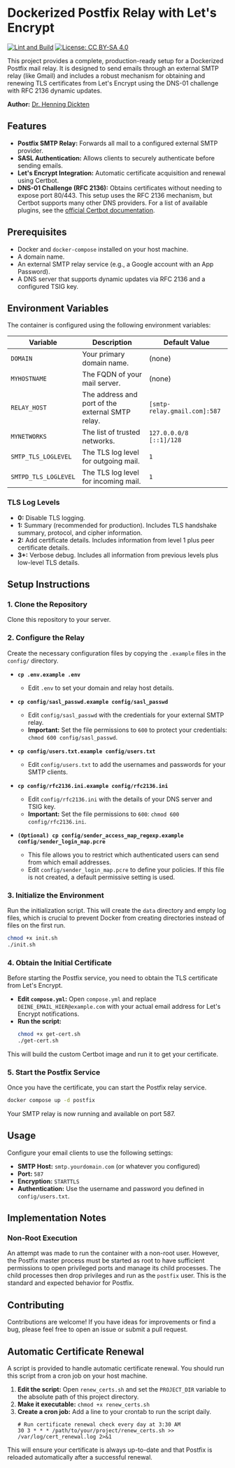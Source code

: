 # Dockerized Postfix Relay with Let's Encrypt

[![Lint and Build](https://github.com/hensing/docker_postfix_relay/actions/workflows/build.yml/badge.svg)](https://github.com/hensing/docker_postfix_relay/actions/workflows/build.yml)
[![License: CC BY-SA 4.0](https://img.shields.io/badge/License-CC%20BY--SA%204.0-lightgrey.svg)](https://creativecommons.org/licenses/by-sa/4.0/)

This project provides a complete, production-ready setup for a Dockerized Postfix mail relay. It is designed to send emails through an external SMTP relay (like Gmail) and includes a robust mechanism for obtaining and renewing TLS certificates from Let's Encrypt using the DNS-01 challenge with RFC 2136 dynamic updates.

**Author:** [Dr. Henning Dickten](https://github.com/hensing)

## Features

- **Postfix SMTP Relay:** Forwards all mail to a configured external SMTP provider.
- **SASL Authentication:** Allows clients to securely authenticate before sending emails.
- **Let's Encrypt Integration:** Automatic certificate acquisition and renewal using Certbot.
- **DNS-01 Challenge (RFC 2136):** Obtains certificates without needing to expose port 80/443. This setup uses the RFC 2136 mechanism, but Certbot supports many other DNS providers. For a list of available plugins, see the [official Certbot documentation](https://certbot.eff.org/docs/using.html#dns-plugins).

## Prerequisites

- Docker and `docker-compose` installed on your host machine.
- A domain name.
- An external SMTP relay service (e.g., a Google account with an App Password).
- A DNS server that supports dynamic updates via RFC 2136 and a configured TSIG key.

## Environment Variables

The container is configured using the following environment variables:

| Variable             | Description                                                                 | Default Value                     |
| -------------------- | --------------------------------------------------------------------------- | --------------------------------- |
| `DOMAIN`             | Your primary domain name.                                                   | (none)                            |
| `MYHOSTNAME`         | The FQDN of your mail server.                                               | (none)                            |
| `RELAY_HOST`         | The address and port of the external SMTP relay.                            | `[smtp-relay.gmail.com]:587`      |
| `MYNETWORKS`         | The list of trusted networks.                                               | `127.0.0.0/8 [::1]/128`           |
| `SMTP_TLS_LOGLEVEL`  | The TLS log level for outgoing mail.                                        | `1`                               |
| `SMTPD_TLS_LOGLEVEL` | The TLS log level for incoming mail.                                        | `1`                               |

### TLS Log Levels
- **0:** Disable TLS logging.
- **1:** Summary (recommended for production). Includes TLS handshake summary, protocol, and cipher information.
- **2:** Add certificate details. Includes information from level 1 plus peer certificate details.
- **3+:** Verbose debug. Includes all information from previous levels plus low-level TLS details.

## Setup Instructions

### 1. Clone the Repository

Clone this repository to your server.

### 2. Configure the Relay

Create the necessary configuration files by copying the `.example` files in the `config/` directory.

- **`cp .env.example .env`**
  - Edit `.env` to set your domain and relay host details.

- **`cp config/sasl_passwd.example config/sasl_passwd`**
  - Edit `config/sasl_passwd` with the credentials for your external SMTP relay.
  - **Important:** Set the file permissions to `600` to protect your credentials: `chmod 600 config/sasl_passwd`.

- **`cp config/users.txt.example config/users.txt`**
  - Edit `config/users.txt` to add the usernames and passwords for your SMTP clients.

- **`cp config/rfc2136.ini.example config/rfc2136.ini`**
  - Edit `config/rfc2136.ini` with the details of your DNS server and TSIG key.
  - **Important:** Set the file permissions to `600`: `chmod 600 config/rfc2136.ini`.

- **`(Optional) cp config/sender_access_map_regexp.example config/sender_login_map.pcre`**
  - This file allows you to restrict which authenticated users can send from which email addresses.
  - Edit `config/sender_login_map.pcre` to define your policies. If this file is not created, a default permissive setting is used.

### 3. Initialize the Environment

Run the initialization script. This will create the `data` directory and empty log files, which is crucial to prevent Docker from creating directories instead of files on the first run.

```bash
chmod +x init.sh
./init.sh
```

### 4. Obtain the Initial Certificate

Before starting the Postfix service, you need to obtain the TLS certificate from Let's Encrypt.

- **Edit `compose.yml`:** Open `compose.yml` and replace `DEINE_EMAIL_HIER@example.com` with your actual email address for Let's Encrypt notifications.
- **Run the script:**
  ```bash
  chmod +x get-cert.sh
  ./get-cert.sh
  ```
This will build the custom Certbot image and run it to get your certificate.

### 5. Start the Postfix Service

Once you have the certificate, you can start the Postfix relay service.

```bash
docker compose up -d postfix
```

Your SMTP relay is now running and available on port 587.

## Usage

Configure your email clients to use the following settings:
- **SMTP Host:** `smtp.yourdomain.com` (or whatever you configured)
- **Port:** `587`
- **Encryption:** `STARTTLS`
- **Authentication:** Use the username and password you defined in `config/users.txt`.

## Implementation Notes

### Non-Root Execution

An attempt was made to run the container with a non-root user. However, the Postfix master process must be started as root to have sufficient permissions to open privileged ports and manage its child processes. The child processes then drop privileges and run as the `postfix` user. This is the standard and expected behavior for Postfix.

## Contributing

Contributions are welcome! If you have ideas for improvements or find a bug, please feel free to open an issue or submit a pull request.

## Automatic Certificate Renewal

A script is provided to handle automatic certificate renewal. You should run this script from a cron job on your host machine.

1.  **Edit the script:** Open `renew_certs.sh` and set the `PROJECT_DIR` variable to the absolute path of this project directory.
2.  **Make it executable:** `chmod +x renew_certs.sh`
3.  **Create a cron job:** Add a line to your crontab to run the script daily.
    ```cron
    # Run certificate renewal check every day at 3:30 AM
    30 3 * * * /path/to/your/project/renew_certs.sh >> /var/log/cert_renewal.log 2>&1
    ```

This will ensure your certificate is always up-to-date and that Postfix is reloaded automatically after a successful renewal.
